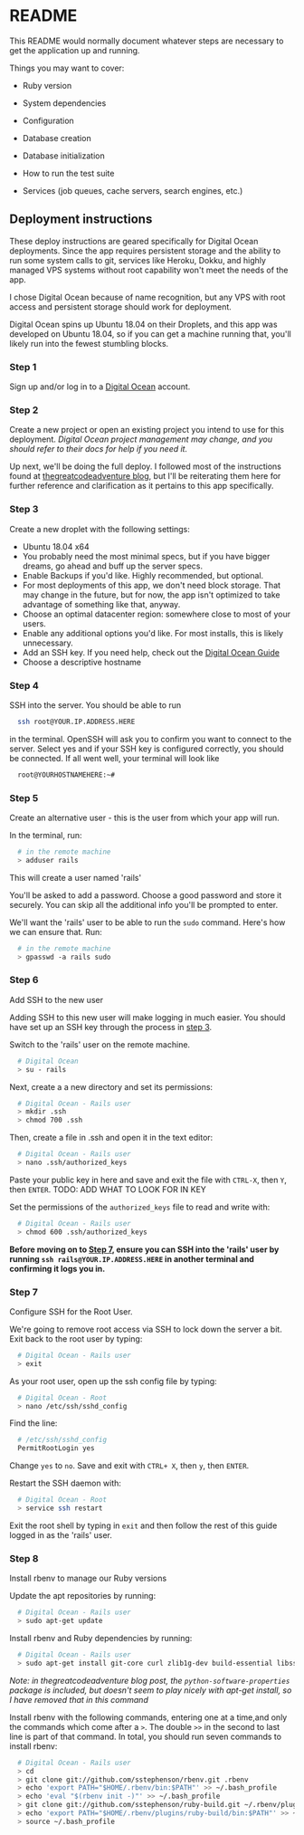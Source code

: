 # README

This README would normally document whatever steps are necessary to get the
application up and running.

Things you may want to cover:

* Ruby version

* System dependencies

* Configuration

* Database creation

* Database initialization

* How to run the test suite

* Services (job queues, cache servers, search engines, etc.)

## Deployment instructions

These deploy instructions are geared specifically for Digital Ocean deployments.
Since the app requires persistent storage and the ability to run some system
calls to git, services like Heroku, Dokku, and highly managed VPS systems without
root capability won't meet the needs of the app.

I chose Digital Ocean because of name recognition, but any VPS with root access
and persistent storage should work for deployment.

Digital Ocean spins up Ubuntu 18.04 on their Droplets, and this app was developed
on Ubuntu 18.04, so if you can get a machine running that, you'll likely run into
the fewest stumbling blocks.

### Step 1

Sign up and/or log in to a [Digital Ocean](https://www.digitalocean.com/)
account.

### Step 2

Create a new project or open an existing project you intend to use for this
deployment. *Digital Ocean project management may change, and you should refer
to their docs for help if you need it.*

Up next, we'll be doing the full deploy. I followed most of the instructions found
at [thegreatcodeadventure blog](https://www.thegreatcodeadventure.com/deploying-rails-to-digitalocean-the-hard-way/),
but I'll be reiterating them here for further reference and clarification as it
pertains to this app specifically.


### Step 3
Create a new droplet with the following settings:
  - Ubuntu 18.04 x64
  - You probably need the most minimal specs, but if you have bigger dreams,
  go ahead and buff up the server specs.
  - Enable Backups if you'd like. Highly recommended, but optional.
  - For most deployments of this app, we don't need block storage. That may
  change in the future, but for now, the app isn't optimized to take advantage
  of something like that, anyway.
  - Choose an optimal datacenter region: somewhere close to most of your users.
  - Enable any additional options you'd like. For most installs, this is likely
  unnecessary.
  - Add an SSH key. If you need help, check out the [Digital Ocean Guide](https://www.digitalocean.com/docs/droplets/how-to/add-ssh-keys/)
  - Choose a descriptive hostname

### Step 4
SSH into the server. You should be able to run

```bash
  ssh root@YOUR.IP.ADDRESS.HERE
```

in the terminal. OpenSSH will ask you to confirm you want to connect to the server.
Select yes and if your SSH key is configured correctly, you should be connected.
If all went well, your terminal will look like

```bash
  root@YOURHOSTNAMEHERE:~#
```

### Step 5
Create an alternative user - this is the user from which your app will run.

  In the terminal, run:

  ```bash
    # in the remote machine
    > adduser rails
  ```

  This will create a user named 'rails'

  You'll be asked to add a password. Choose a good password and store it securely.
  You can skip all the additional info you'll be prompted to enter.

  We'll want the 'rails' user to be able to run the `sudo` command. Here's how
  we can ensure that. Run:

  ```bash
    # in the remote machine
    > gpasswd -a rails sudo
  ```

### Step 6
Add SSH to the new user

Adding SSH to this new user will make logging in much easier. You should have
set up an SSH key through the process in [step 3](#step-3).

Switch to the 'rails' user on the remote machine.

  ```bash
    # Digital Ocean
    > su - rails
  ```

Next, create a a new directory and set its permissions:

  ```bash
    # Digital Ocean - Rails user
    > mkdir .ssh
    > chmod 700 .ssh
  ```

Then, create a file in .ssh and open it in the text editor:

  ```bash
    # Digital Ocean - Rails user
    > nano .ssh/authorized_keys
  ```
Paste your public key in here and save and exit the file with `CTRL-X`, then `Y`,
then `ENTER`. TODO: ADD WHAT TO LOOK FOR IN KEY

Set the permissions of the `authorized_keys` file to read and write with:

  ```bash
    # Digital Ocean - Rails user
    > chmod 600 .ssh/authorized_keys
  ```

**Before moving on to [Step 7](#step-7), ensure you can SSH into the 'rails' user
by running `ssh rails@YOUR.IP.ADDRESS.HERE` in another terminal and confirming
it logs you in.**

### Step 7
Configure SSH for the Root User.

We're going to remove root access via SSH to lock down the server a bit. Exit
back to the root user by typing:

  ```bash
    # Digital Ocean - Rails user
    > exit
  ```

As your root user, open up the ssh config file by typing:

  ```bash
    # Digital Ocean - Root
    > nano /etc/ssh/sshd_config
  ```

Find the line:

  ```bash
    # /etc/ssh/sshd_config
    PermitRootLogin yes
  ```

Change `yes` to `no`. Save and exit with `CTRL+ X`, then `y`, then `ENTER`.

Restart the SSH daemon with:

  ```bash
    # Digital Ocean - Root
    > service ssh restart
  ```

Exit the root shell by typing in `exit` and then follow the rest of this guide
logged in as the 'rails' user.

### Step 8
Install rbenv to manage our Ruby versions

Update the apt repositories by running:

  ```bash
    # Digital Ocean - Rails user
    > sudo apt-get update
  ```

Install rbenv and Ruby dependencies by running:

  ```bash
    # Digital Ocean - Rails user
    > sudo apt-get install git-core curl zlib1g-dev build-essential libssl-dev libreadline-dev libyaml-dev libsqlite3-dev sqlite3 libxml2-dev libxslt1-dev libcurl4-openssl-dev libffi-dev
  ```

*Note: in thegreatcodeadventure blog post, the `python-software-properties` package is included,
but doesn't seem to play nicely with apt-get install, so I have removed that in this command*

Install rbenv with the following commands, entering one at a time,and only the
commands which come after a `>`. The double `>>` in the second to last line is
part of that command. In total, you should run seven commands to install rbenv:

  ```bash
    # Digital Ocean - Rails user
    > cd
    > git clone git://github.com/sstephenson/rbenv.git .rbenv
    > echo 'export PATH="$HOME/.rbenv/bin:$PATH"' >> ~/.bash_profile
    > echo 'eval "$(rbenv init -)"' >> ~/.bash_profile
    > git clone git://github.com/sstephenson/ruby-build.git ~/.rbenv/plugins/ruby-build
    > echo 'export PATH="$HOME/.rbenv/plugins/ruby-build/bin:$PATH"' >> ~/.bash_profile
    > source ~/.bash_profile
  ```
